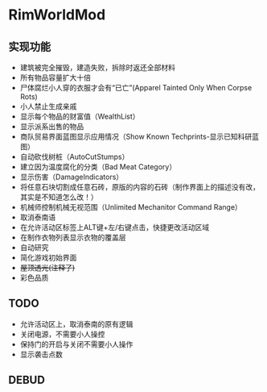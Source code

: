 # RimWorldMod

## 实现功能

- 建筑被完全摧毁，建造失败，拆除时返还全部材料
- 所有物品容量扩大十倍
- 尸体腐烂小人穿的衣服才会有“已亡”(Apparel Tainted Only When Corpse Rots)
- 小人禁止生成亲戚
- 显示每个物品的财富值（WealthList）
- 显示派系出售的物品
- 商队贸易界面蓝图显示应用情况（Show Known Techprints-显示已知科研蓝图）
- 自动砍伐树桩（AutoCutStumps）
- 建立因为温度腐化的分类（Bad Meat Category）
- 显示伤害（DamageIndicators）
- 将任意石块切割成任意石砖，原版的内容的石砖（制作界面上的描述没有改，其实是不知道怎么改！）
- 机械师控制机械无视范围（Unlimited Mechanitor Command Range）
- 取消泰南语
- 在允许活动区标签上ALT键+左/右键点击，快捷更改活动区域
- 在制作衣物列表显示衣物的覆盖层
- 自动研究
- 简化游戏初始界面
- ~~屋顶透光(注释了)~~
- 彩色品质
## TODO
- 允许活动区上，取消泰南的原有逻辑
- 关闭电源，不需要小人操控
- 保持门的开启与关闭不需要小人操作
- 显示袭击点数
## DEBUD
